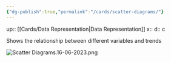 ```yaml
---
{"dg-publish":true,"permalink":"/cards/scatter-diagrams/"}
---
```


up:: [[Cards/Data Representation\|Data Representation]] 
x:: 
d:: c

Shows the relationship between different variables and trends

![Scatter Diagrams.16-06-2023.png](/img/user/Extras/Images/Scatter%20Diagrams.16-06-2023.png)